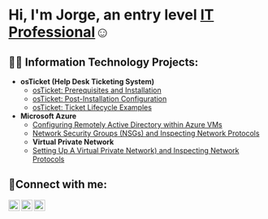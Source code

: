 <h1>Hi, I'm Jorge, an entry level <a href="https://www.linkedin.com/in/jorge-rios-11426614/">IT Professional</a>☺</h1>

<h2>👨‍💻 Information Technology Projects:</h2>

- <b>osTicket (Help Desk Ticketing System)</b>
  - [osTicket: Prerequisites and Installation](https://github.com/jriosphoto/osticket-prereqs)
  - [osTicket: Post-Installation Configuration](https://github.com/jriosphoto/post-install-config)
  - [osTicket: Ticket Lifecycle Examples](https://github.com/jriosphoto/ticket-lifecycle/blob/main/README.md)
- <b>Microsoft Azure</b>
  - [Configuring Remotely Active Directory within Azure VMs](https://github.com/jriosphoto/configure-ad/blob/main/README.md)
  - [Network Security Groups (NSGs) and Inspecting Network Protocols](https://github.com/jriosphoto/azure-network-protocols/blob/main/README.md)
  - <b>Virtual Private Network</b>
  - [Setting Up A Virtual Private Network) and Inspecting Network Protocols](https://github.com/jriosphoto/setting-up-a-vpn/blob/main/README.md)

<h2>🤳Connect with me:</h2>

[<img align="left" alt="Jorge | Twitter" width="22px" src="https://cdn.jsdelivr.net/npm/simple-icons@v3/icons/twitter.svg" />][twitter]
[<img align="left" alt="Jorge | LinkedIn" width="22px" src="https://cdn.jsdelivr.net/npm/simple-icons@v3/icons/linkedin.svg" />][linkedin]
[<img align="left" alt="Jorge | Instagram" width="22px" src="https://cdn.jsdelivr.net/npm/simple-icons@v3/icons/instagram.svg" />][instagram]

[twitter]: https://twitter.com/horheyivanrios
[instagram]: https://www.instagram.com/jriosphoto
[linkedin]: https://www.linkedin.com/in/jorge-rios-11426614/
